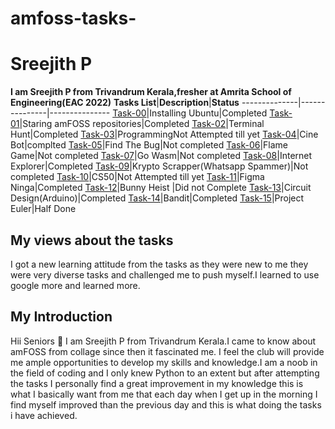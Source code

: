 # amfoss-tasks-
# Sreejith P
**I am Sreejith P from Trivandrum Kerala,fresher at Amrita School of Engineering(EAC 2022)**
**Tasks List**|**Description**|**Status**
--------------|---------------|---------------
[Task-00](https://github.com/Akshatji800/amfoss-tasks-demo/tree/master/task-00)|Installing Ubuntu|Completed
[Task-01](https://github.com/Akshatji800/amfoss-tasks-demo/tree/master/task-00)|Staring amFOSS repositories|Completed
[Task-02](https://github.com/Akshatji800/amfoss-tasks-demo/tree/master/task-02)|Terminal Hunt|Completed
[Task-03](https://github.com/Akshatji800/amfoss-tasks-demo/tree/master/task-03)|ProgrammingNot Attempted till yet
[Task-04](https://github.com/Akshatji800/amfoss-tasks-demo/tree/master/task-04)|Cine Bot|complted
[Task-05](https://github.com/Akshatji800/amfoss-tasks-demo/tree/master/task-05)|Find The Bug|Not completed
[Task-06](https://github.com/Akshatji800/amfoss-tasks-demo/tree/master/task-06)|Flame Game|Not completed
[Task-07](https://github.com/Akshatji800/amfoss-tasks-demo/tree/master/task-07)|Go Wasm|Not completed
[Task-08](https://github.com/Akshatji800/amfoss-tasks-demo/tree/master/task-08)|Internet Explorer|Completed
[Task-09](https://github.com/Akshatji800/amfoss-tasks-demo/tree/master/task-09)|Krypto Scrapper(Whatsapp Spammer)|Not completed
[Task-10](https://github.com/Akshatji800/amfoss-tasks-demo/tree/master/task-10)|CS50|Not Attempted till yet
[Task-11](https://github.com/Akshatji800/amfoss-tasks-demo/tree/master/task-11)|Figma Ninga|Completed
[Task-12](https://github.com/Akshatji800/amfoss-tasks-demo/tree/master/task-12)|Bunny Heist |Did not Complete
[Task-13](https://github.com/Akshatji800/amfoss-tasks-demo/tree/master/task-13)|Circuit Design(Arduino)|Completed
[Task-14](https://github.com/Akshatji800/amfoss-tasks-demo/tree/master/task-14)|Bandit|Completed
[Task-15](https://github.com/Akshatji800/amfoss-tasks-demo/tree/master/task-15)|Project Euler|Half Done
## My views about the tasks
I got a new learning attitude from the tasks as they were new to me they were very diverse tasks and challenged me to push myself.I learned to use google more and learned more.
## My Introduction
Hii Seniors :pray: I am Sreejith P from Trivandrum Kerala.I came to know about amFOSS from collage since then it fascinated me.
I feel the club will provide me ample opportunities to develop my skills and knowledge.I am a noob in the field of coding and I only knew 
Python to an extent but after attempting the tasks I personally find a great improvement in my knowledge this is what I basically want from 
me that each day when I get up in the morning I find myself improved than the previous day and this is what doing the tasks i have achieved.
